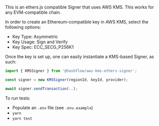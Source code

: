This is an ethers.js compatible Signer that uses AWS KMS. This works for any EVM-compatible chain.

In order to create an Ethereum-compatible key in AWS KMS, select the following options:

- Key Type: Asymmetric
- Key Usage: Sign and Verify
- Key Spec: ECC_SECG_P256K1

Once the key is set up, one can easily instantiate a KMS-based Signer, as such:

```javascript
import { KMSSigner } from '@hashflow/aws-kms-ethers-signer';

const signer = new KMSSigner(regionId, keyId, provider);

await signer.sendTransaction(..);
```

To run tests:

- Populate an `.env` file (see `.env.example`)
- `yarn`
- `yarn test`
